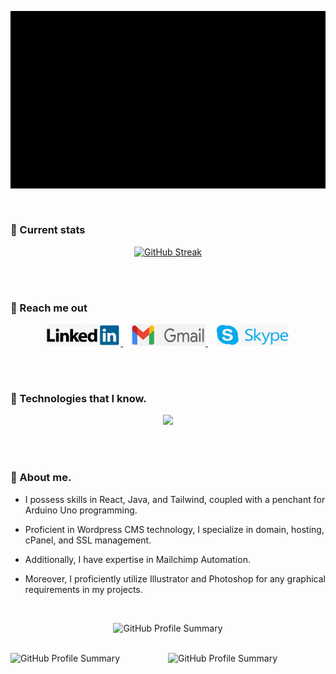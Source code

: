 <p align="center">
  <a href="https://git.io/streak-stats">
    <img src="https://raw.githubusercontent.com/MdRakibul-Hasan/MdRakibul-Hasan/main/images/github%20cover%20final.gif" alt="GitHub Streak" />
  </a>
</p>
<br>

### 📘 Current stats
<p align="center">
  <a href="https://git.io/streak-stats">
    <img src="https://github-readme-streak-stats.herokuapp.com?user=MdRakibul-Hasan&theme=github-dark-blue" alt="GitHub Streak" />
  </a>
</p>
<br><br>



<!-- [![GitHub Trends SVG](https://api.githubtrends.io/user/svg/MdRakibul-Hasan/repos?time_range=six_months&theme=dark)](https://githubtrends.io) -->
### 📘 Reach me out
<p align="center">
  <a href="https://www.linkedin.com/in/wordpress-web-developer-remote/">
    <img src="https://raw.githubusercontent.com/MdRakibul-Hasan/MdRakibul-Hasan/main/images/link%20din.jpg" alt="LinkedIn" width="120px" height="35px">
  </a> &nbsp;&nbsp;
  <a href="mailto:rakibulhassan847@gmail.com">
    <img src="https://raw.githubusercontent.com/MdRakibul-Hasan/MdRakibul-Hasan/main/images/gmail.jpg" alt="Email" width="120px" height="35px">
  </a>&nbsp;&nbsp;
   <a href="skype:rakibulhassan847?chat">
    <img src="https://raw.githubusercontent.com/MdRakibul-Hasan/MdRakibul-Hasan/main/images/skype.jpg" alt="skype:rakibulhassan847" width="120px" height="35px">
  </a>
</p>

<br><br>




### 📘 Technologies that I know.
<p align="center">
  <a>
    <img src="https://skillicons.dev/icons?i=js,arduino,c,cpp,css,firebase,git,github,html,ai,figma,linkedin,mongodb,ps,react,vercel,vite,vscode,wordpress,nodejs,nextjs,&theme=light" />
  </a>
</p>

<br><br>
### 📘 About me.

- I possess skills in React, Java, and Tailwind, coupled with a penchant for Arduino Uno programming.

- Proficient in Wordpress CMS technology, I specialize in domain, hosting, cPanel, and SSL management. 

- Additionally, I have expertise in Mailchimp Automation. 

- Moreover, I proficiently utilize Illustrator and Photoshop for any graphical requirements in my projects.

<br>
<p align="center">
<img src="https://github-profile-summary-cards.vercel.app/api/cards/profile-details?username=MdRakibul-Hasan&theme=dark" alt="GitHub Profile Summary" />

</p>


<br>


<div style="display: flex; justify-content: space-between;">
    <img src="https://github-profile-summary-cards.vercel.app/api/cards/repos-per-language?username=MdRakibul-Hasan&theme=dark" alt="GitHub Profile Summary" width="50%" />
    <img src="https://github-profile-summary-cards.vercel.app/api/cards/most-commit-language?username=MdRakibul-Hasan&theme=dark" alt="GitHub Profile Summary" width="50%" />
</div>


